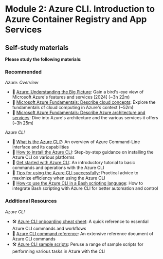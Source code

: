 # Module 2: Azure CLI. Introduction to Azure Container Registry and App Services

## Self-study materials

**Please study the following materials:**

### Recommended

*Azure: Overview*

- 🎥 [Azure: Understanding the Big Picture](https://www.linkedin.com/learning/azure-understanding-the-big-picture-24392017):
Gain a bird's-eye view of Microsoft Azure's features and services [2024] (~3h 22m)
- 📄 [Microsoft Azure Fundamentals: Describe cloud concepts](https://learn.microsoft.com/en-us/training/paths/microsoft-azure-fundamentals-describe-cloud-concepts/): Explore the fundamentals of cloud computing in Azure's context (~52m)
- 📄 [Microsoft Azure Fundamentals: Describe Azure architecture and services](https://learn.microsoft.com/en-us/training/paths/azure-fundamentals-describe-azure-architecture-services/): Dive into Azure's architecture and the various services it offers (~3h 25m)

*Azure CLI*
- 📄 [What is the Azure CLI?](https://learn.microsoft.com/en-us/cli/azure/what-is-azure-cli): An overview of Azure Command-Line Interface and its capabilities
- 📄 [How to install the Azure CLI](https://learn.microsoft.com/en-us/cli/azure/install-azure-cli): Step-by-step guidance on installing the Azure CLI on various platforms
- 📄 [Get started with Azure CLI](https://learn.microsoft.com/en-us/cli/azure/get-started-with-azure-cli): An introductory tutorial to basic commands and operations with the Azure CLI
- 📄 [Tips for using the Azure CLI successfully](https://learn.microsoft.com/en-us/cli/azure/use-cli-effectively?tabs=bash%2Cbash2): Practical advice to maximize efficiency when using the Azure CLI
- 📄 [How-to use the Azure CLI in a Bash scripting language](https://learn.microsoft.com/en-us/cli/azure/azure-cli-learn-bash): How to integrate Bash scripting with Azure CLI for better automation and control

### Additional Resources

*Azure CLI*
- 🛠️ [Azure CLI onboarding cheat sheet](https://learn.microsoft.com/en-us/cli/azure/cheat-sheet-onboarding): A quick reference to essential Azure CLI commands and workflows
- 📄 [Azure CLI command reference](https://learn.microsoft.com/en-us/cli/azure/reference-index): An extensive reference
  document of Azure CLI commands
- 🛠️ [Azure CLI sample scripts](https://learn.microsoft.com/en-us/cli/azure/samples-index?tabs=service): Peruse a range of sample scripts for performing various tasks in Azure with the CLI

